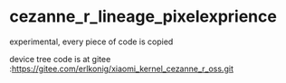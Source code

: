 # cezanne_r_lineage_pixelexprience
experimental, every piece of code is copied

device tree code is at gitee :https://gitee.com/erlkonig/xiaomi_kernel_cezanne_r_oss.git
